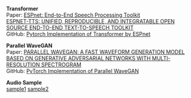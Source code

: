 **Transformer**  
Paper:   [ESPnet: End-to-End Speech Processing Toolkit](https://arxiv.org/pdf/1804.00015.pdf)  
           [ESPNET-TTS: UNIFIED, REPRODUCIBLE, AND INTEGRATABLE OPEN SOURCE END-TO-END TEXT-TO-SPEECH TOOLKIT](https://arxiv.org/pdf/1910.10909.pdf)  
GitHub: [Pytorch Implementation of Transformer by ESPnet](https://github.com/espnet/espnet/tree/master/egs/ljspeech/tts1)  

**Parallel WaveGAN**  
Paper:   [PARALLEL WAVEGAN: A FAST WAVEFORM GENERATION MODEL BASED ON GENERATIVE ADVERSARIAL NETWORKS WITH MULTI-RESOLUTION SPECTROGRAM](https://arxiv.org/pdf/1910.11480.pdf)  
GitHub: [PyTorch Implementation of Parallel WaveGAN](https://github.com/kan-bayashi/ParallelWaveGAN)  

**Audio Sample**  
[sample1](https://chkwon19.github.io/Transformer_ParallelWaveGAN/example_12_gen.wav)	[sample2](https://chkwon19.github.io/Transformer_ParallelWaveGAN/example_20_gen.wav)   


